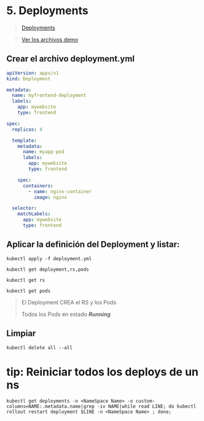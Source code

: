 # 5. Deployments <!-- omit in TOC -->

> [Deployments](https://kubernetes.io/docs/concepts/workloads/controllers/deployment/)

> [Ver los archivos demo](./assets)

## Crear el archivo deployment.yml

```yml
apiVersion: apps/v1
kind: Deployment

metadata:
  name: myfrontend-deployment
  labels:
    app: mywebsite
    type: frontend

spec:
  replicas: 4

  template:
    metadata:
      name: myapp-pod
      labels:
        app: mywebsite
        type: frontend

    spec:
      containers:
        - name: nginx-container
          image: nginx

  selector:
    matchLabels:
      app: mywebsite
      type: frontend
```

## Aplicar la definición del Deployment y listar:
```vim
kubectl apply -f deployment.yml
```

```vim
kubectl get deployment,rs,pods

kubectl get rs

kubectl get pods
```

> El Deployment CREA el RS y los Pods
>
> Todos los Pods en estado ***Running***

## Limpiar
```k
kubectl delete all --all
```

# tip: Reiniciar todos los deploys de un ns
```vim
kubectl get deployments -n <NameSpace Name> -o custom-columns=NAME:.metadata.name|grep -iv NAME|while read LINE; do kubectl rollout restart deployment $LINE -n <NameSpace Name> ; done;
```
